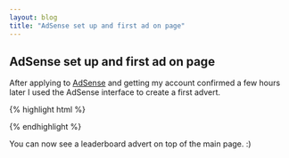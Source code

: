 ```yaml
---
layout: blog
title: "AdSense set up and first ad on page"
---
```

## AdSense set up and first ad on page

After applying to [AdSense](https://www.google.com/adsense/) and getting my account confirmed a few hours later I used the AdSense interface to create a first advert.

{% highlight html %}
<script type="text/javascript"><!--
google_ad_client = "ca-pub-4766859902889277";
/* first_ad */
google_ad_slot = "5248223455";
google_ad_width = 728;
google_ad_height = 90;
//-->
</script>
<script type="text/javascript"
src="http://pagead2.googlesyndication.com/pagead/show_ads.js">
</script>
{% endhighlight %}

You can now see a leaderboard advert on top of the main page. :)


